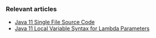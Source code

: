 ### Relevant articles

- [Java 11 Single File Source Code](https://www.baeldung.com/java-single-file-source-code)
- [Java 11 Local Variable Syntax for Lambda Parameters](https://www.baeldung.com/java-var-lambda-params)

